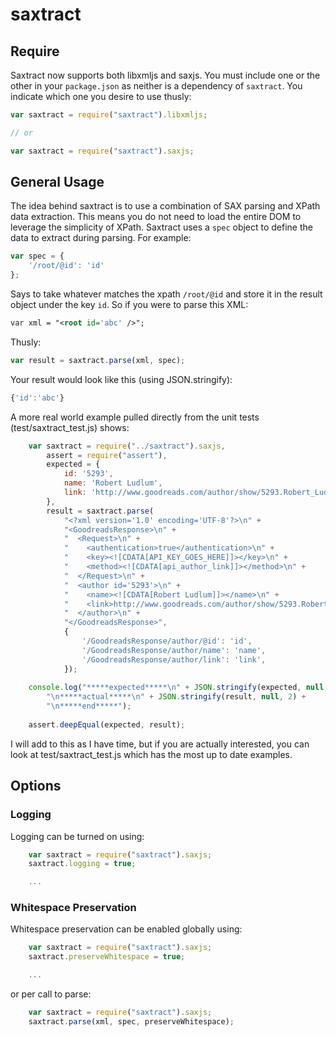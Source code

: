 # saxtract

## Require
Saxtract now supports both libxmljs and saxjs.  You must include one or the
other in your `package.json` as neither is a dependency of `saxtract`.  You
indicate which one you desire to use thusly:

```javascript
var saxtract = require("saxtract").libxmljs;

// or

var saxtract = require("saxtract").saxjs;

```

## General Usage
The idea behind saxtract is to use a combination of SAX parsing and XPath
data extraction.  This means you do not need to load the entire DOM to leverage
the simplicity of XPath.  Saxtract uses a `spec` object to define the data to 
extract during parsing.  For example:

```javascript
var spec = {
    '/root/@id': 'id'
};
```

Says to take whatever matches the xpath `/root/@id` and store it in the result
object under the key `id`.  So if you were to parse this XML:

```xml
var xml = "<root id='abc' />";
```

Thusly:

```javascript
var result = saxtract.parse(xml, spec);
```

Your result would look like this (using JSON.stringify):

```javascript
{'id':'abc'}
```

A more real world example pulled directly from the unit tests (test/saxtract_test.js) shows:

```javascript
    var saxtract = require("../saxtract").saxjs,
        assert = require("assert"),
        expected = {
            id: '5293',
            name: 'Robert Ludlum',
            link: 'http://www.goodreads.com/author/show/5293.Robert_Ludlum?utm_medium=api&utm_source=author_link'
        },
        result = saxtract.parse(
            "<?xml version='1.0' encoding='UTF-8'?>\n" +
            "<GoodreadsResponse>\n" +
            "  <Request>\n" + 
            "    <authentication>true</authentication>\n" +
            "    <key><![CDATA[API_KEY_GOES_HERE]]></key>\n" +
            "    <method><![CDATA[api_author_link]]></method>\n" +
            "  </Request>\n" +
            "  <author id='5293'>\n" +
            "    <name><![CDATA[Robert Ludlum]]></name>\n" +
            "    <link>http://www.goodreads.com/author/show/5293.Robert_Ludlum?utm_medium=api&amp;utm_source=author_link</link>\n" +
            "  </author>\n" +
            "</GoodreadsResponse>", 
            {
                '/GoodreadsResponse/author/@id': 'id',
                '/GoodreadsResponse/author/name': 'name',
                '/GoodreadsResponse/author/link': 'link',
            });
    
    console.log("*****expected*****\n" + JSON.stringify(expected, null, 2) + 
        "\n*****actual*****\n" + JSON.stringify(result, null, 2) + 
        "\n*****end*****");
    
    assert.deepEqual(expected, result);
```

I will add to this as I have time, but if you are actually interested, you can
look at test/saxtract_test.js which has the most up to date examples. 



## Options
### Logging

Logging can be turned on using:

```javascript
    var saxtract = require("saxtract").saxjs;
    saxtract.logging = true;

    ...
```

### Whitespace Preservation

Whitespace preservation can be enabled globally using:

```javascript
    var saxtract = require("saxtract").saxjs;
    saxtract.preserveWhitespace = true;

    ...
```

or per call to parse:

```javascript
    var saxtract = require("saxtract").saxjs;
    saxtract.parse(xml, spec, preserveWhitespace);
```
